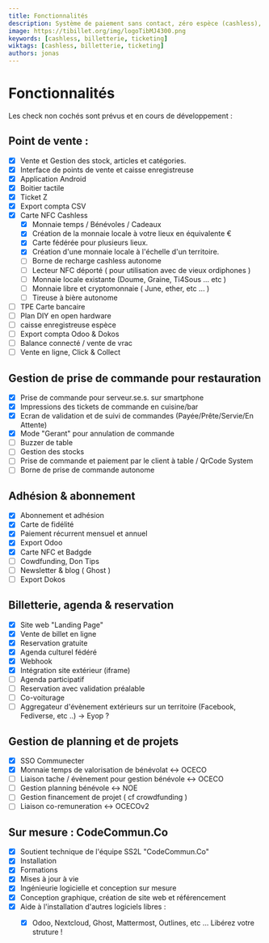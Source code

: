 ```yaml
---
title: Fonctionnalités
description: Système de paiement sans contact, zéro espèce (cashless), de gestion d'évènement, de gestion de salle de restauration, d'engagement associatif et d'achat de billets en ligne … mais pas uniquement !
image: https://tibillet.org/img/logoTibMJ4300.png
keywords: [cashless, billetterie, ticketing]
wiktags: [cashless, billetterie, ticketing]
authors: jonas
---
```


# Fonctionnalités

Les check non cochés sont prévus et en cours de développement : 

## Point de vente : 

- [x] Vente et Gestion des stock, articles et catégories.
- [x] Interface de points de vente et caisse enregistreuse
- [x] Application Android
- [x] Boitier tactile
- [x] Ticket Z
- [x] Export compta CSV
- [x] Carte NFC Cashless
    - [x] Monnaie temps / Bénévoles / Cadeaux
    - [x] Création de la monnaie locale à votre lieux en équivalente €
    - [x] Carte fédérée pour plusieurs lieux.
    - [x] Création d'une monnaie locale à l'échelle d'un territoire.
    - [ ] Borne de recharge cashless autonome
    - [ ] Lecteur NFC déporté ( pour utilisation avec de vieux ordiphones )
    - [ ] Monnaie locale existante (Doume, Graine, Ti4Sous ... etc )
    - [ ] Monnaie libre et cryptomonnaie ( June, ether, etc ... )
    - [ ] Tireuse à bière autonome
- [ ] TPE Carte bancaire
- [ ] Plan DIY en open hardware
- [ ] caisse enregistreuse espèce
- [ ] Export compta Odoo & Dokos
- [ ] Balance connecté / vente de vrac
- [ ] Vente en ligne, Click & Collect

## Gestion de prise de commande pour restauration

- [x] Prise de commande pour serveur.se.s. sur smartphone
- [x] Impressions des tickets de commande en cuisine/bar
- [x] Ecran de validation et de suivi de commandes (Payée/Prête/Servie/En Attente)
- [x] Mode "Gerant" pour annulation de commande
- [ ] Buzzer de table
- [ ] Gestion des stocks
- [ ] Prise de commande et paiement par le client à table / QrCode System
- [ ] Borne de prise de commande autonome

## Adhésion & abonnement

- [x] Abonnement et adhésion
- [x] Carte de fidélité
- [x] Paiement récurrent mensuel et annuel
- [x] Export Odoo
- [x] Carte NFC et Badgde 
- [ ] Cowdfunding, Don Tips
- [ ] Newsletter & blog ( Ghost )
- [ ] Export Dokos

## Billetterie, agenda & reservation

- [x] Site web "Landing Page"
- [x] Vente de billet en ligne
- [x] Reservation gratuite
- [x] Agenda culturel fédéré
- [x] Webhook
- [x] Intégration site extérieur (iframe)
- [ ] Agenda participatif
- [ ] Reservation avec validation préalable
- [ ] Co-voiturage
- [ ] Aggregateur d'évènement extérieurs sur un territoire (Facebook, Fediverse, etc ..) -> Eyop ?

## Gestion de planning et de projets 

- [x] SSO Communecter
- [x] Monnaie temps de valorisation de bénévolat <-> OCECO
- [ ] Liaison tache / évènement pour gestion bénévole <-> OCECO 
- [ ] Gestion planning bénévole <-> NOE
- [ ] Gestion financement de projet ( cf crowdfunding )
- [ ] Liaison co-remuneration <-> OCECOv2

## Sur mesure : CodeCommun.Co

- [x] Soutient technique de l'équipe SS2L "CodeCommun.Co"
- [x] Installation 
- [x] Formations
- [x] Mises à jour à vie
- [x] Ingénieurie logicielle et conception sur mesure
- [x] Conception graphique, création de site web et référencement
- [x] Aide à l'installation d'autres logiciels libres :
    - [x] Odoo, Nextcloud, Ghost, Mattermost, Outlines, etc ... Libérez votre struture !

